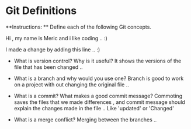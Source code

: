 # Git Definitions

**Instructions: ** Define each of the following Git concepts.


Hi , my name is Meric and i like coding .. :)

I made a change by adding this line .. :)


* What is version control?  Why is it useful?
It shows the versions of the file that has been changed ..

* What is a branch and why would you use one?
Branch is good to work on a project with out changing the original file ..

* What is a commit? What makes a good commit message?
Commoting saves the files that we made differences , and commit message should explain the changes made in the file .. Like 'updated' or 'Changed'

* What is a merge conflict?
Merging between the branches ..